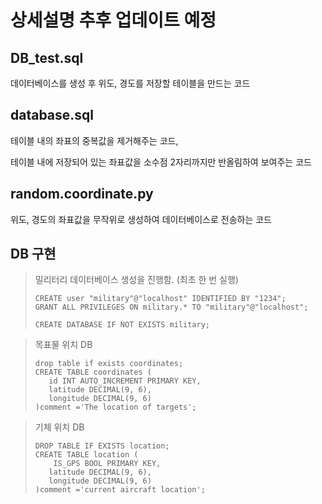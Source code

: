 # 상세설명 추후 업데이트 예정



## DB_test.sql


데이터베이스를 생성 후 위도, 경도를 저장할 테이블을 만드는 코드





## database.sql


테이블 내의 좌표의 중복값을 제거해주는 코드, 

테이블 내에 저장되어 있는 좌표값을 소수점 2자리까지만 반올림하여 보여주는 코드






## random.coordinate.py

 
위도, 경도의 좌표값을 무작위로 생성하여 데이터베이스로 전송하는 코드
 

## DB 구현
> 밀리터리 데이터베이스 생성을 진행함. (최초 한 번 실행)
> ```mysql
> CREATE user "military"@"localhost" IDENTIFIED BY "1234";
> GRANT ALL PRIVILEGES ON military.* TO "military"@"localhost";
>
> CREATE DATABASE IF NOT EXISTS military;
> ```

> 목표물 위치 DB
> ```mysql
> drop table if exists coordinates;
> CREATE TABLE coordinates (
>    id INT AUTO_INCREMENT PRIMARY KEY,
>    latitude DECIMAL(9, 6),
>    longitude DECIMAL(9, 6)
> )comment ='The location of targets';
> ```

> 기체 위치 DB
> ```mysql
> DROP TABLE IF EXISTS location;
> CREATE TABLE location (
>     IS_GPS BOOL PRIMARY KEY,
>    latitude DECIMAL(9, 6),
>    longitude DECIMAL(9, 6)
>)comment ='current aircraft location';
>```